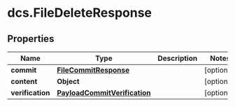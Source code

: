 # dcs.FileDeleteResponse

## Properties
Name | Type | Description | Notes
------------ | ------------- | ------------- | -------------
**commit** | [**FileCommitResponse**](FileCommitResponse.md) |  | [optional] 
**content** | **Object** |  | [optional] 
**verification** | [**PayloadCommitVerification**](PayloadCommitVerification.md) |  | [optional] 
